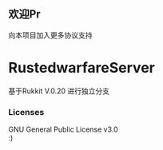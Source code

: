 ## 欢迎Pr  
向本项目加入更多协议支持  

# RustedwarfareServer  
 
基于Rukkit V.0.20 进行独立分支  

### Licenses  

GNU General Public License v3.0  
:)  